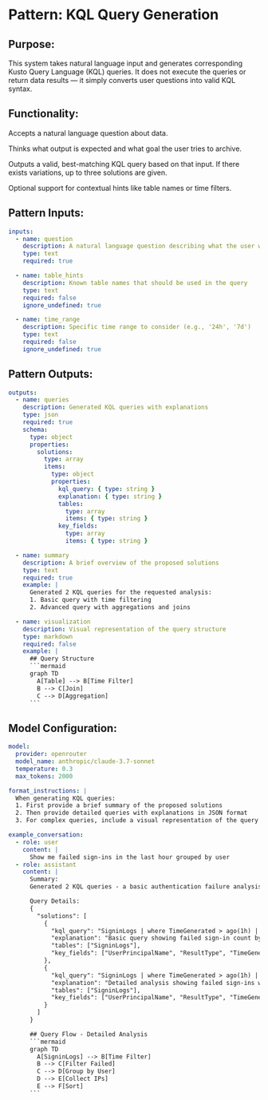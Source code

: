 # Pattern: KQL Query Generation

## Purpose:

This system takes natural language input and generates corresponding Kusto Query Language (KQL) queries. It does not execute the queries or return data results — it simply converts user questions into valid KQL syntax.

## Functionality:

Accepts a natural language question about data.

Thinks what output is expected and what goal the user tries to archive.

Outputs a valid, best-matching KQL query based on that input. If there exists variations, up to three solutions are given.

Optional support for contextual hints like table names or time filters.

## Pattern Inputs:

```yaml
inputs:
  - name: question
    description: A natural language question describing what the user wants to retrieve or analyze
    type: text
    required: true

  - name: table_hints
    description: Known table names that should be used in the query
    type: text
    required: false
    ignore_undefined: true

  - name: time_range
    description: Specific time range to consider (e.g., '24h', '7d')
    type: text
    required: false
    ignore_undefined: true
```

## Pattern Outputs:

```yaml
outputs:
  - name: queries
    description: Generated KQL queries with explanations
    type: json
    required: true
    schema:
      type: object
      properties:
        solutions:
          type: array
          items:
            type: object
            properties:
              kql_query: { type: string }
              explanation: { type: string }
              tables:
                type: array
                items: { type: string }
              key_fields:
                type: array
                items: { type: string }

  - name: summary
    description: A brief overview of the proposed solutions
    type: text
    required: true
    example: |
      Generated 2 KQL queries for the requested analysis:
      1. Basic query with time filtering
      2. Advanced query with aggregations and joins

  - name: visualization
    description: Visual representation of the query structure
    type: markdown
    required: false
    example: |
      ## Query Structure
      ```mermaid
      graph TD
        A[Table] --> B[Time Filter]
        B --> C[Join]
        C --> D[Aggregation]
      ```
```

## Model Configuration:

```yaml
model:
  provider: openrouter
  model_name: anthropic/claude-3.7-sonnet
  temperature: 0.3
  max_tokens: 2000

format_instructions: |
  When generating KQL queries:
  1. First provide a brief summary of the proposed solutions
  2. Then provide detailed queries with explanations in JSON format
  3. For complex queries, include a visual representation of the query flow

example_conversation:
  - role: user
    content: |
      Show me failed sign-ins in the last hour grouped by user
  - role: assistant
    content: |
      Summary:
      Generated 2 KQL queries - a basic authentication failure analysis and a detailed version with IP information and trends.

      Query Details:
      {
        "solutions": [
          {
            "kql_query": "SigninLogs | where TimeGenerated > ago(1h) | where ResultType != 0 | summarize count() by UserPrincipalName | order by count_ desc",
            "explanation": "Basic query showing failed sign-in count by user in the last hour",
            "tables": ["SigninLogs"],
            "key_fields": ["UserPrincipalName", "ResultType", "TimeGenerated"]
          },
          {
            "kql_query": "SigninLogs | where TimeGenerated > ago(1h) | where ResultType != 0 | summarize failedCount=count(), IPAddresses=make_set(IPAddress) by UserPrincipalName | project-reorder UserPrincipalName, failedCount, IPAddresses | order by failedCount desc",
            "explanation": "Detailed analysis showing failed sign-ins with associated IP addresses",
            "tables": ["SigninLogs"],
            "key_fields": ["UserPrincipalName", "ResultType", "TimeGenerated", "IPAddress"]
          }
        ]
      }

      ## Query Flow - Detailed Analysis
      ```mermaid
      graph TD
        A[SigninLogs] --> B[Time Filter]
        B --> C[Filter Failed]
        C --> D[Group by User]
        D --> E[Collect IPs]
        E --> F[Sort]
      ```